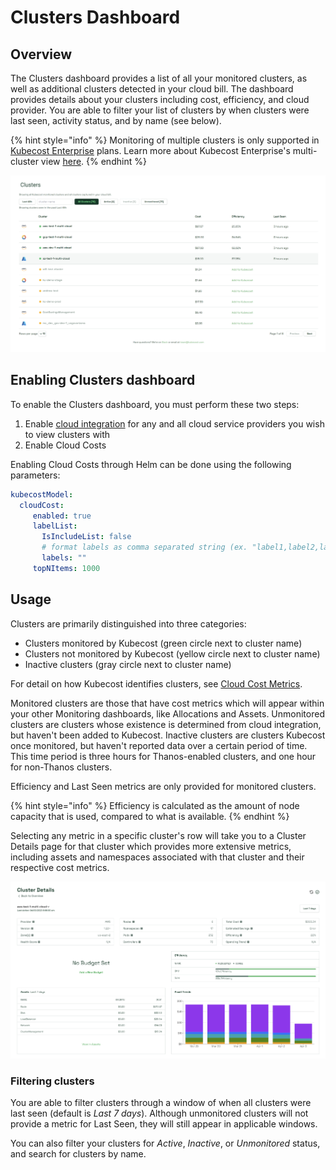 # Clusters Dashboard

## Overview

The Clusters dashboard provides a list of all your monitored clusters, as well as additional clusters detected in your cloud bill. The dashboard provides details about your clusters including cost, efficiency, and cloud provider. You are able to filter your list of clusters by when clusters were last seen, activity status, and by name (see below).

{% hint style="info" %}
Monitoring of multiple clusters is only supported in [Kubecost Enterprise](https://www.kubecost.com/pricing/) plans. Learn more about Kubecost Enterprise's multi-cluster view [here](https://docs.kubecost.com/install-and-configure/install/multi-cluster).
{% endhint %}

![Clusters dashboard](/images/clusters-dashboard.png)

## Enabling Clusters dashboard

To enable the Clusters dashboard, you must perform these two steps:

1. Enable [cloud integration](https://docs.kubecost.com/install-and-configure/install/cloud-integration) for any and all cloud service providers you wish to view clusters with
2. Enable Cloud Costs

Enabling Cloud Costs through Helm can be done using the following parameters:

```yaml
kubecostModel:
  cloudCost:
     enabled: true
     labelList:
       IsIncludeList: false
       # format labels as comma separated string (ex. "label1,label2,label3")
       labels: ""
     topNItems: 1000
```

## Usage

Clusters are primarily distinguished into three categories:

* Clusters monitored by Kubecost (green circle next to cluster name)
* Clusters not monitored by Kubecost (yellow circle next to cluster name)
* Inactive clusters (gray circle next to cluster name)

For detail on how Kubecost identifies clusters, see [Cloud Cost Metrics](https://docs.kubecost.com/apis/apis-overview/cloud-cost-api/cloud-cost-metrics#kubernetes-clusters).

Monitored clusters are those that have cost metrics which will appear within your other Monitoring dashboards, like Allocations and Assets. Unmonitored clusters are clusters whose existence is determined from cloud integration, but haven't been added to Kubecost. Inactive clusters are clusters Kubecost once monitored, but haven't reported data over a certain period of time. This time period is three hours for Thanos-enabled clusters, and one hour for non-Thanos clusters.

Efficiency and Last Seen metrics are only provided for monitored clusters.

{% hint style="info" %}
Efficiency is calculated as the amount of node capacity that is used, compared to what is available.
{% endhint %}

Selecting any metric in a specific cluster's row will take you to a Cluster Details page for that cluster which provides more extensive metrics, including assets and namespaces associated with that cluster and their respective cost metrics.

![Cluster Details page](/images/cluster-details-dash.png)

### Filtering clusters

You are able to filter clusters through a window of when all clusters were last seen (default is _Last 7 days_). Although unmonitored clusters will not provide a metric for Last Seen, they will still appear in applicable windows.

You can also filter your clusters for _Active_, _Inactive_, or _Unmonitored_ status, and search for clusters by name.
